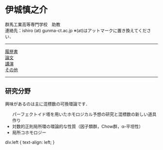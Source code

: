 <!DOCTYPE html> 

<html lang="ja">

<meta charset="UTF-8">

<head> 
  <h1> 伊城慎之介</h1> 
  <div class="left"> 
    群馬工業高等専門学校　助教
    <br>  
    連絡先：ishiro (at) gunma-ct.ac.jp
    ※(at)はアットマークに置き換えてください．
  </div>
</head>


<hr>
<body>
  
<div class="wrap">
  <div class="box box1"> <a href="https://math-ishiro.github.io/CVJP.html">履歴書</a> </div>
  <div class="box box2"> <a href="https://math-ishiro.github.io/PapersJP.html">論文</a> </div>
  <div class="box box3"> <a href="https://math-ishiro.github.io/TalksJP.html">講演</a> </div>
  <div class="box box4"> <a href="https://math-ishiro.github.io/Others.html">その他</a> </div>
</div>









<hr>

<h2> 研究分野 </h2>

興味があるのは主に混標数の可換環論です．
<ul>
パーフェクトイド塔を用いたホモロジカル予想の研究と混標数の新しい道具作り
<li> 対数的正則局所環の環論的な性質（因子類群，Chow群，α-平坦性）</li>
<li> 局所コホモロジー </li>
</ul>
</body>

div.left {
    text-align: left; 
}
